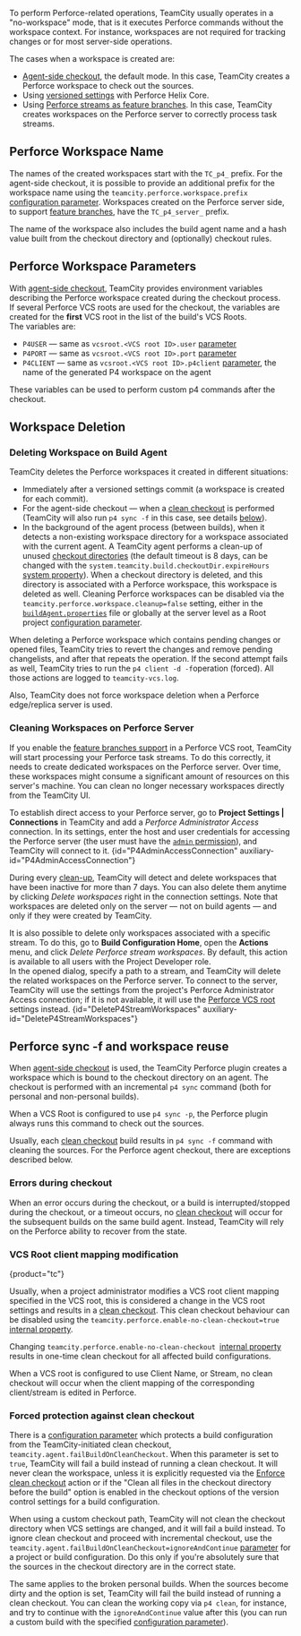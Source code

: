 [//]: # (title: Perforce Workspace Handling in TeamCity)
[//]: # (auxiliary-id: Perforce Workspace Handling in TeamCity)

To perform Perforce-related operations, TeamCity usually operates in a "no-workspace" mode, that is it executes Perforce commands without the workspace context. For instance, workspaces are not required for tracking changes or for most server-side operations.

The cases when a workspace is created are:
* [Agent-side checkout](vcs-checkout-mode.md#agent-checkout), the default mode. In this case, TeamCity creates a Perforce workspace to check out the sources.
* Using [versioned settings](storing-project-settings-in-version-control.md) with Perforce Helix Core.
* Using [Perforce streams as feature branches](perforce-streams-as-feature-branches.md). In this case, TeamCity creates workspaces on the Perforce server to correctly process task streams.

## Perforce Workspace Name

The names of the created workspaces start with the `TC_p4_` prefix. For the agent-side checkout, it is possible to provide an additional prefix for the workspace name using the `teamcity.perforce.workspace.prefix` [configuration parameter](configuring-build-parameters.md). Workspaces created on the Perforce server side, to support [feature branches](perforce-streams-as-feature-branches.md), have the `TC_p4_server_` prefix.

The name of the workspace also includes the build agent name and a hash value built from the checkout directory and (optionally) checkout rules.

## Perforce Workspace Parameters

With [agent-side checkout](vcs-checkout-mode.md#agent-checkout), TeamCity provides environment variables describing the Perforce workspace created during the checkout process.   
If several Perforce VCS roots are used for the checkout, the variables are created for the __first__ VCS root in the list of the build's VCS Roots.   
The variables are:
* `P4USER` — same as `vcsroot.<VCS root ID>.user` [parameter](predefined-build-parameters.md#VCS+Properties)
* `P4PORT` — same as `vcsroot.<VCS root ID>.port` [parameter](predefined-build-parameters.md#VCS+Properties)
* `P4CLIENT` — same as `vcsroot.<VCS root ID>.p4client` [parameter](predefined-build-parameters.md#VCS+Properties), the name of the generated P4 workspace on the agent

These variables can be used to perform custom p4 commands after the checkout.

## Workspace Deletion

### Deleting Workspace on Build Agent

TeamCity deletes the Perforce workspaces it created in different situations:
* Immediately after a versioned settings commit (a workspace is created for each commit).
* For the agent-side checkout — when a [clean checkout](clean-checkout.md) is performed (TeamCity will also run `p4 sync -f` in this case, see details [below](#Perforce+sync+-f+and+workspace+reuse)).
* In the background of the agent process (between builds), when it detects a non-existing workspace directory for a workspace associated with the current agent. A TeamCity agent performs a clean-up of unused [checkout directories](build-checkout-directory.md) (the default timeout is 8 days, can be changed with the `system.teamcity.build.checkoutDir.expireHours` [system property](configuring-build-parameters.md#Defining+Build+Parameters+in+Build+Configuration)). When a checkout directory is deleted, and this directory is associated with a Perforce workspace, this workspace is deleted as well. Cleaning Perforce workspaces can be disabled via the `teamcity.perforce.workspace.cleanup=false` setting, either in the [`buildAgent.properties`](build-agent-configuration.md) file or globally at the server level as a Root project [configuration parameter](configuring-build-parameters.md).

When deleting a Perforce workspace which contains pending changes or opened files, TeamCity tries to revert the changes and remove pending changelists, and after that repeats the operation. If the second attempt fails as well, TeamCity tries to run the `p4 client -d -f`operation (forced). All those actions are logged to `teamcity-vcs.log`.

Also, TeamCity does not force workspace deletion when a Perforce edge/replica server is used.

### Cleaning Workspaces on Perforce Server

If you enable the [feature branches support](perforce-streams-as-feature-branches.md) in a Perforce VCS root, TeamCity will start processing your Perforce task streams. To do this correctly, it needs to create dedicated workspaces on the Perforce server. Over time, these workspaces might consume a significant amount of resources on this server's machine. You can clean no longer necessary workspaces directly from the TeamCity UI.

<anchor name="perforce-admin-access"/>

To establish direct access to your Perforce server, go to __Project Settings | Connections__ in TeamCity and add a _Perforce Administrator Access_ connection. In its settings, enter the host and user credentials for accessing the Perforce server (the user must have the [`admin` permission](https://www.perforce.com/manuals/p4sag/Content/P4SAG/protections.set.html#protections.set.access_levels)), and TeamCity will connect to it.
{id="P4AdminAccessConnection" auxiliary-id="P4AdminAccessConnection"}

During every [clean-up](clean-up.md), TeamCity will detect and delete workspaces that have been inactive for more than 7 days. You can also delete them anytime by clicking _Delete workspaces_ right in the connection settings. Note that workspaces are deleted only on the server — not on build agents — and only if they were created by TeamCity.

It is also possible to delete only workspaces associated with a specific stream. To do this, go to __Build Configuration Home__, open the __Actions__ menu, and click _Delete Perforce stream workspaces_. By default, this action is available to all users with the Project Developer role.  
In the opened dialog, specify a path to a stream, and TeamCity will delete the related workspaces on the Perforce server. To connect to the server, TeamCity will use the settings from the project's Perforce Administrator Access connection; if it is not available, it will use the [Perforce VCS root](perforce.md) settings instead.
{id="DeleteP4StreamWorkspaces" auxiliary-id="DeleteP4StreamWorkspaces"}

## Perforce sync -f and workspace reuse

When [agent-side checkout](vcs-checkout-mode.md#agent-checkout) is used, the TeamCity Perforce plugin creates a workspace which is bound to the checkout directory on an agent. The checkout is performed with an incremental `p4 sync` command (both for personal and non-personal builds).

When a VCS Root is configured to use `p4 sync -p`, the Perforce plugin always runs this command to check out the sources.

Usually, each [clean checkout](clean-checkout.md) build results in `p4 sync -f` command with cleaning the sources. For the Perforce agent checkout, there are exceptions described below.

### Errors during checkout

When an error occurs during the checkout, or a build is interrupted/stopped during the checkout, or a timeout occurs, no [clean checkout](clean-checkout.md) will occur for the subsequent builds on the same build agent. Instead, TeamCity will rely on the Perforce ability to recover from the state. 

### VCS Root client mapping modification
{product="tc"}

Usually, when a project administrator modifies a VCS root client mapping specified in the VCS root, this is considered a change in the VCS root settings and results in a [clean checkout](clean-checkout.md). This clean checkout behaviour can be disabled using the `teamcity.perforce.enable-no-clean-checkout=true` [internal property](configuring-teamcity-server-startup-properties.md#TeamCity+internal+properties).

<note>

Changing `teamcity.perforce.enable-no-clean-checkout `[internal property](configuring-teamcity-server-startup-properties.md#TeamCity+internal+properties) results in one-time clean checkout for all affected build configurations.
</note>

When a VCS root is configured to use Client Name, or Stream, no clean checkout will occur when the client mapping of the corresponding client/stream is edited in Perforce.

[//]: # (Internal note. Do not delete. https://youtrack.jetbrains.com/issue/TW-25344)

### Forced protection against clean checkout

There is a [configuration parameter](configuring-build-parameters.md) which protects a build configuration from the TeamCity-initiated clean checkout, `teamcity.agent.failBuildOnCleanCheckout`. When this parameter is set to `true`, TeamCity will fail a build instead of running a clean checkout. It will never clean the workspace, unless it is explicitly requested via the [Enforce clean checkout](clean-checkout.md#Enforcing+Clean+Checkout) action or if the "Clean all files in the checkout directory before the build" option is enabled in the checkout options of the version control settings for a build configuration.

When using a custom checkout path, TeamCity will not clean the checkout directory when VCS settings are changed, and it will fail a build instead. To ignore clean checkout and proceed with incremental checkout, use the `teamcity.agent.failBuildOnCleanCheckout=ignoreAndContinue` [parameter](configuring-build-parameters.md) for a project or build configuration. Do this only if you're absolutely sure that the sources in the checkout directory are in the correct state.

The same applies to the broken personal builds. When the sources become dirty and the option is set, TeamCity will fail the build instead of running a clean checkout. You can clean the working copy via `p4 clean`, for instance, and try to continue with the `ignoreAndContinue` value after this (you can run a custom build with the specified [configuration parameter](configuring-build-parameters.md)).

[//]: # (Internal note. Do not delete. https://youtrack.jetbrains.com/issue/TW-33168)
